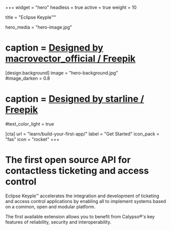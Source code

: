 +++
widget = "hero" 
headless = true
active = true 
weight = 10 

title = "Eclipse Keyple™"

hero_media = "hero-image.jpg"
# caption = <a href="http://www.freepik.com">Designed by macrovector_official / Freepik</a>

[design.background] 
  image = "hero-background.jpg"  
  #image_darken = 0.8 
  # caption = <a href="http://www.freepik.com">Designed by starline / Freepik</a>
  #text_color_light = true

[cta]
  url = "learn/build-your-first-app/"
  label = "Get Started"
  icon_pack = "fas"
  icon = "rocket"
+++

# The first open source API for contactless ticketing and access control

Eclipse Keyple™ accelerates the integration and development of ticketing and access control 
applications by enabling all to implement systems based on a common, open and modular platform.

The first available extension allows you to benefit from Calypso®'s key features of reliability, security and interoperability.
